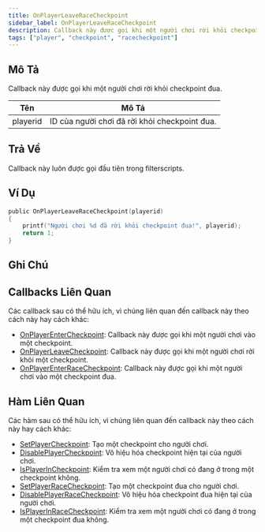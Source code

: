 ```yaml
---
title: OnPlayerLeaveRaceCheckpoint
sidebar_label: OnPlayerLeaveRaceCheckpoint
description: Callback này được gọi khi một người chơi rời khỏi checkpoint đua.
tags: ["player", "checkpoint", "racecheckpoint"]
---
```


## Mô Tả

Callback này được gọi khi một người chơi rời khỏi checkpoint đua.

| Tên      | Mô Tả                                               |
| -------- | --------------------------------------------------- |
| playerid | ID của người chơi đã rời khỏi checkpoint đua. |

## Trả Về

Callback này luôn được gọi đầu tiên trong filterscripts.

## Ví Dụ

```c
public OnPlayerLeaveRaceCheckpoint(playerid)
{
    printf("Người chơi %d đã rời khỏi checkpoint đua!", playerid);
    return 1;
}
```

## Ghi Chú

<TipNPCCallbacks />

## Callbacks Liên Quan

Các callback sau có thể hữu ích, vì chúng liên quan đến callback này theo cách này hay cách khác:

- [OnPlayerEnterCheckpoint](OnPlayerEnterCheckpoint): Callback này được gọi khi một người chơi vào một checkpoint.
- [OnPlayerLeaveCheckpoint](OnPlayerLeaveCheckpoint): Callback này được gọi khi một người chơi rời khỏi một checkpoint.
- [OnPlayerEnterRaceCheckpoint](OnPlayerEnterRaceCheckpoint): Callback này được gọi khi một người chơi vào một checkpoint đua.

## Hàm Liên Quan

Các hàm sau có thể hữu ích, vì chúng liên quan đến callback này theo cách này hay cách khác:

- [SetPlayerCheckpoint](../functions/SetPlayerCheckpoint): Tạo một checkpoint cho người chơi.
- [DisablePlayerCheckpoint](../functions/DisablePlayerCheckpoint): Vô hiệu hóa checkpoint hiện tại của người chơi.
- [IsPlayerInCheckpoint](../functions/IsPlayerInCheckpoint): Kiểm tra xem một người chơi có đang ở trong một checkpoint không.
- [SetPlayerRaceCheckpoint](../functions/SetPlayerRaceCheckpoint): Tạo một checkpoint đua cho người chơi.
- [DisablePlayerRaceCheckpoint](../functions/DisablePlayerRaceCheckpoint): Vô hiệu hóa checkpoint đua hiện tại của người chơi.
- [IsPlayerInRaceCheckpoint](../functions/IsPlayerInRaceCheckpoint): Kiểm tra xem một người chơi có đang ở trong một checkpoint đua không.